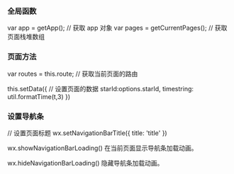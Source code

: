  
### 全局函数

var app = getApp(); 	// 获取 app 对象
var pages =  getCurrentPages();		// 获取页面栈堆数组



### 页面方法

var routes = this.route;	// 获取当前页面的路由

this.setData({			// 设置页面的数据
  starId:options.starId,
  timestring: util.formatTime(t,3)
})




### 设置导航条

 // 设置页面标题
    wx.setNavigationBarTitle({
      title: 'title' 
    })

 wx.showNavigationBarLoading()
在当前页面显示导航条加载动画。

wx.hideNavigationBarLoading()
隐藏导航条加载动画。



